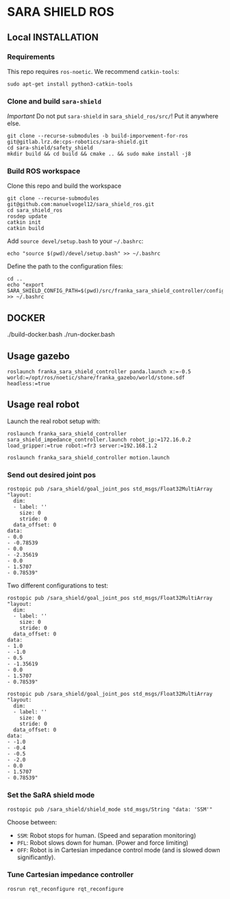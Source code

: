 # SARA SHIELD ROS

## Local INSTALLATION
### Requirements
This repo requires `ros-noetic`. We recommend `catkin-tools`:
```
sudo apt-get install python3-catkin-tools
```

### Clone and build `sara-shield`
*Important* Do not put `sara-shield` in `sara_shield_ros/src/`! Put it anywhere else.
```
git clone --recurse-submodules -b build-imporvement-for-ros git@gitlab.lrz.de:cps-robotics/sara-shield.git
cd sara-shield/safety_shield
mkdir build && cd build && cmake .. && sudo make install -j8
```
### Build ROS workspace
Clone this repo and build the workspace
```
git clone --recurse-submodules git@github.com:manuelvogel12/sara_shield_ros.git
cd sara_shield_ros
rosdep update
catkin init
catkin build
```
Add `source devel/setup.bash` to your `~/.bashrc`:
```
echo "source $(pwd)/devel/setup.bash" >> ~/.bashrc
```
Define the path to the configuration files:
```
cd ..
echo "export SARA_SHIELD_CONFIG_PATH=$(pwd)/src/franka_sara_shield_controller/config" >> ~/.bashrc
```

## DOCKER
./build-docker.bash
./run-docker.bash

##  Usage gazebo
```
roslaunch franka_sara_shield_controller panda.launch x:=-0.5 world:=/opt/ros/noetic/share/franka_gazebo/world/stone.sdf headless:=true
```

##  Usage real robot
Launch the real robot setup with:
```
roslaunch franka_sara_shield_controller sara_shield_impedance_controller.launch robot_ip:=172.16.0.2 load_gripper:=true robot:=fr3 server:=192.168.1.2
```
```
roslaunch franka_sara_shield_controller motion.launch
```

### Send out desired joint pos
```
rostopic pub /sara_shield/goal_joint_pos std_msgs/Float32MultiArray "layout:
  dim:
  - label: ''
    size: 0
    stride: 0
  data_offset: 0
data:
- 0.0
- -0.78539
- 0.0
- -2.35619
- 0.0
- 1.5707
- 0.78539"
```
Two different configurations to test:
```
rostopic pub /sara_shield/goal_joint_pos std_msgs/Float32MultiArray "layout:
  dim:
  - label: ''
    size: 0
    stride: 0
  data_offset: 0
data:
- 1.0
- -1.0
- 0.5
- -1.35619
- 0.0
- 1.5707
- 0.78539"
```
```
rostopic pub /sara_shield/goal_joint_pos std_msgs/Float32MultiArray "layout:
  dim:
  - label: ''
    size: 0
    stride: 0
  data_offset: 0
data:
- -1.0
- -0.4 
- -0.5
- -2.0 
- 0.0
- 1.5707
- 0.78539"
```
### Set the SaRA shield mode
```
rostopic pub /sara_shield/shield_mode std_msgs/String "data: 'SSM'"
```
Choose between:
  - `SSM`: Robot stops for human. (Speed and separation monitoring)
  - `PFL`: Robot slows down for human. (Power and force limiting)
  - `OFF`: Robot is in Cartesian impedance control mode (and is slowed down significantly).

### Tune Cartesian impedance controller
```
rosrun rqt_reconfigure rqt_reconfigure
```